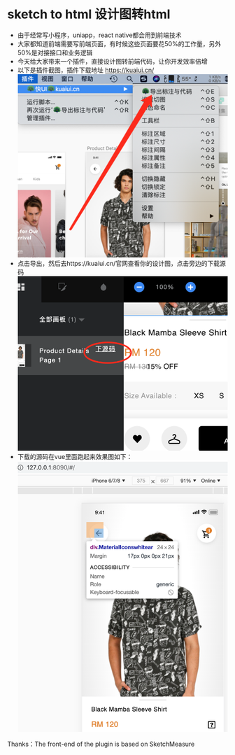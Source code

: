 # sketch to html 设计图转html
- 由于经常写小程序，uniapp，react native都会用到前端技术
- 大家都知道前端需要写前端页面，有时候这些页面要花50%的工作量，另外50%是对接接口和业务逻辑
- 今天给大家带来一个插件，直接设计图转前端代码，让你开发效率倍增
- 以下是插件截图，插件下载地址 https://kuaiui.cn/
![下载插件](./assets/1.png)
- 点击导出，然后去https://kuaiui.cn/官网查看你的设计图，点击旁边的下载源码
![下载源码](./assets/2.png)
- 下载的源码在vue里面跑起来效果图如下：
![运行效果图](./assets/3.png)



Thanks：The front-end of the plugin is based on SketchMeasure
